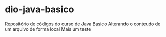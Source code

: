# dio-java-basico
Repositório de códigos do curso de Java Basico
Alterando o conteudo de um arquivo de forma local
Mais um teste




